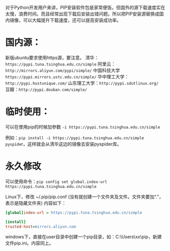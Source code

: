 对于Python开发用户来讲，PIP安装软件包是家常便饭。但国外的源下载速度实在太慢，浪费时间。而且经常出现下载后安装出错问题。所以把PIP安装源替换成国内镜像，可以大幅提升下载速度，还可以提高安装成功率。

# 国内源：
新版ubuntu要求使用https源，要注意。
清华：`https://pypi.tuna.tsinghua.edu.cn/simple`
阿里云：`http://mirrors.aliyun.com/pypi/simple/`
中国科技大学 `https://pypi.mirrors.ustc.edu.cn/simple/`
华中理工大学：`http://pypi.hustunique.com/`
山东理工大学：`http://pypi.sdutlinux.org/ `
豆瓣：`http://pypi.douban.com/simple/`

# 临时使用：
可以在使用pip的时候加参数    `-i https://pypi.tuna.tsinghua.edu.cn/simple`

例如：`pip install -i https://pypi.tuna.tsinghua.edu.cn/simple pyspide`r，这样就会从清华这边的镜像去安装pyspider库。

# 永久修改
可以使用命令：`pip config set global.index-url https://pypi.tuna.tsinghua.edu.cn/simple`

Linux下，修改 ~/.pip/pip.conf (没有就创建一个文件夹及文件。文件夹要加“.”，表示是隐藏文件夹)
内容如下：
```ini
[global]index-url = https://pypi.tuna.tsinghua.edu.cn/simple

[install]
trusted-host=mirrors.aliyun.com
```

windows下，直接在user目录中创建一个pip目录，如：C:\Users\xx\pip，新建文件pip.ini。内容同上。